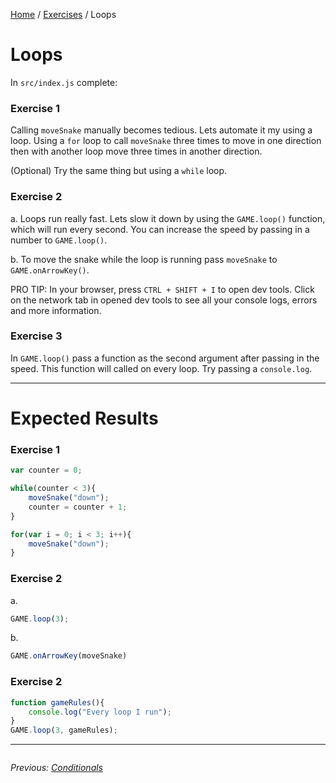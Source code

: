 [Home](../README.md) / [Exercises](./) / Loops

# Loops

In `src/index.js` complete:

### Exercise 1

Calling `moveSnake` manually becomes tedious. Lets automate it my using a loop. Using a `for` loop to call `moveSnake` three times to move in one direction then with another loop move three times in another direction.

(Optional) Try the same thing but using a `while` loop.

### Exercise 2

a. Loops run really fast. Lets slow it down by using the `GAME.loop()` function, which will run every second. You can increase the speed by passing in a number to `GAME.loop()`.

b. To move the snake while the loop is running pass `moveSnake` to `GAME.onArrowKey()`.

PRO TIP: In your browser, press `CTRL + SHIFT + I` to open dev tools. Click on the network tab in opened dev tools to see all your console logs, errors and more information.

### Exercise 3

In `GAME.loop()` pass a function as the second argument after passing in the speed. This function will called on every loop. Try passing a `console.log`.

---

# Expected Results

### Exercise 1

```javascript
var counter = 0;

while(counter < 3){
    moveSnake("down");
    counter = counter + 1;
}
```

```javascript
for(var i = 0; i < 3; i++){
    moveSnake("down");
}
```

### Exercise 2

a.
```javascript
GAME.loop(3);
```

b.
```javascript
GAME.onArrowKey(moveSnake)
```

### Exercise 2

```javascript
function gameRules(){
    console.log("Every loop I run");
}
GAME.loop(3, gameRules);
```

---

<div style="overflow:auto">

<div style="float: left">

<i>Previous: <a href="./3Conditionals.md">Conditionals</a></i>

</div>
</div>
